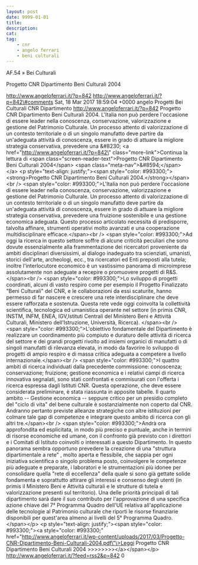 ```yaml
---
layout: post
date: 9999-01-01
title:
description:
cat:
tag:
    - cnr
    - angelo ferrari
    - beni culturali
---
```

AF.54 » Bei Culturali

Progetto CNR Dipartimento Beni Culturali 2004

http://www.angeloferrari.it/?p=842 http://www.angeloferrari.it/?p=842\#comments Sat, 18 Mar 2017 18:59:04 +0000 angelo Progetti Bei Culturali CNR Dipartimento http://www.angeloferrari.it/?p=842 Progetto CNR Dipartimento Beni Culturali 2004. L'Italia non può perdere l'occasione di essere leader nella conoscenza, conservazione, valorizzazione e gestione del Patrimonio Culturale. Un processo attento di valorizzazione di un contesto territoriale o di un singolo manufatto deve partire da un'adeguata attività di conoscenza, essere in grado di attuare la migliore strategia conservativa, prevedere una &\#8230; \<a href=\"http://www.angeloferrari.it/?p=842\" class=\"more-link\"\>Continua la lettura di \<span class=\"screen-reader-text\"\>Progetto CNR Dipartimento Beni Culturali 2004\</span\> \<span class=\"meta-nav\"\>&\#8594;\</span\>\</a\> \<p style=\"text-align: justify;\"\>\<span style=\"color: \#993300;\"\>\<strong\>Progetto CNR Dipartimento Beni Culturali 2004.\</strong\>\</span\>\<br /\> \<span style=\"color: \#993300;\"\>L'Italia non può perdere l'occasione di essere leader nella conoscenza, conservazione, valorizzazione e gestione del Patrimonio Culturale. Un processo attento di valorizzazione di un contesto territoriale o di un singolo manufatto deve partire da un'adeguata attività di conoscenza, essere in grado di attuare la migliore strategia conservativa, prevedere una fruizione sostenibile e una gestione economica adeguata. Questo processo articolato necessita di predisporre, talvolta affinare, strumenti operativi molto avanzati e una cooperazione multidisciplinare efficace.\</span\>\<br /\> \<span style=\"color: \#993300;\"\>Ad oggi la ricerca in questo settore soffre di alcune criticità peculiari che sono dovute essenzialmente alla frammentazione dei ricercatori proveniente da ambiti disciplinari diversissimi, al dialogo inadeguato tra scienziati, umanisti, storici dell'arte, archeologi, ecc., tra ricercatori ed Enti preposti alla tutela; inoltre l'interlocutore economico è un vastissimo panorama di microimprese assolutamente non adeguate a recepire o promuovere progetti di R&amp;S. \</span\>\<br /\> \<span style=\"color: \#993300;\"\>Lo sviluppo di progetti coordinati, alcuni di vasto respiro come per esempio il Progetto Finalizzato "Beni Culturali" del CNR, e le collaborazioni da essi scaturite, hanno permesso di far nascere e crescere una rete interdisciplinare che deve essere rafforzata e sostenuta. Questa rete vede oggi coinvolta la collettività scientifica, tecnologica ed umanistica operante nel settore (in primis CNR, INSTM, INFM, ENEA, IGV,Istituti Centrali del Ministero Beni e Attività Culturali, Ministero dell'Istruzione, Università, Ricerca). \</span\>\<br /\> \<span style=\"color: \#993300;\"\>L'obiettivo fondamentale del Dipartimento è realizzare un coordinamento più compiuto e duraturo delle attività di ricerca del settore e dei grandi progetti rivolto ad insiemi organici di manufatti o di singoli manufatti di rilevanza elevata, in modo da favorire lo sviluppo di progetti di ampio respiro e di massa critica adeguata a competere a livello internazionale.\</span\>\<br /\> \<span style=\"color: \#993300;\"\>I quattro ambiti di ricerca individuati dalla precedente commissione: conoscenza; conservazione; fruizione; gestione economica e i relativi campi di ricerca innovativa segnalati, sono stati confrontati e commisurati con l'offerta i ricerca espressa dagli Istituti CNR. Questa operazione, che deve essere considerata preliminare, è stata riassunta in apposite tabelle. Il quarto ambito -- Gestione economica -- seppure critico per un presidio completo del "ciclo di vita" del bene culturale è sostanzialmente non coperto dal CNR. Andranno pertanto previste alleanze strategiche con altre istituzioni per colmare tale gap di competenze e integrare questo ambito di ricerca con gli altri tre.\</span\>\<br /\> \<span style=\"color: \#993300;\"\>Andrà ora approfondita ed esplicitata, in modo più preciso e puntuale, anche in termini di risorse economiche ed umane, con il confronto già previsto con i direttori e i Comitati di Istituto coinvolti o interessati a questo Dipartimento. In questo panorama sembra opportuno prevedere la creazione di una "struttura dipartimentale a rete" , molto aperta e flessibile, che sappia per ogni iniziativa scientifica o singolo problema posto, coinvolgere le competenze più adeguate e preparate, i laboratori e le strumentazioni più idonee per consolidare quella "rete di eccellenza" della quale si sono già gettate solide fondamenta e soprattutto attirare gli interessi e consenso degli utenti (in primis il Ministero Beni e Attività culturali e le strutture di tutela e valorizzazione presenti sul territorio). Una delle priorità principali di tali dipartimento sarà dare il suo contributo per l'approvazione di una specifica azione chiave del 7° Programma Quadro dell'UE relativa all'applicazione delle tecnologie al Patrimonio culturale che riporti le risorse finanziarie disponibili per quest'area almeno ai livelli del 5° Programma Quadro.\</span\>\</p\> \<p style=\"text-align: justify;\"\>\<span style=\"color: \#993300;\"\>\<a style=\"color: \#993300;\" href=\"http://www.angeloferrari.it/wp-content/uploads/2017/03/Progetto-CNR-Dipartimento-Beni-Culturali-2004.pdf\"\>Leggi Progetto CNR Dipartimento Beni Culturali 2004 &gt;&gt;&gt;&gt;&gt;&gt;&gt;&gt;\</a\>\</span\>\</p\> http://www.angeloferrari.it/?feed=rss2&p=842 0

